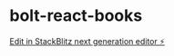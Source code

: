 # bolt-react-books

[Edit in StackBlitz next generation editor ⚡️](https://stackblitz.com/~/github.com/edwin-nz/bolt-react-books)